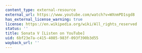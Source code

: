 ```yaml
---
content_type: external-resource
external_url: https://www.youtube.com/watch?v=WXnmPD1sgd8
has_external_license_warning: true
license: https://en.wikipedia.org/wiki/All_rights_reserved
status: ''
title: Sonata V [Listen on YouTube]
uid: 6bf23e7a-c415-4085-983f-093f390b3d55
wayback_url: ''
---
```


